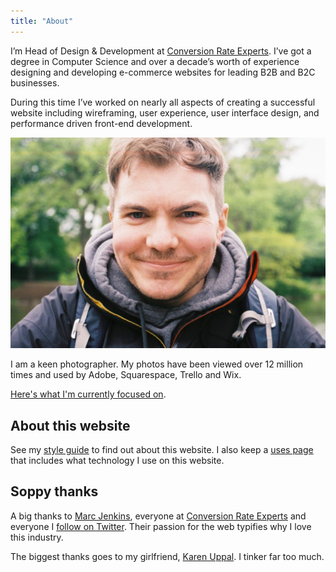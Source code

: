 ```yaml
---
title: "About"
---
```


I’m Head of Design & Development at [Conversion Rate Experts](https://conversion-rate-experts.com/). I’ve got a degree in Computer Science and over a decade’s worth of experience designing and developing e-commerce websites for leading B2B and B2C businesses.

During this time I’ve worked on nearly all aspects of creating a successful website including wireframing, user experience, user interface design, and performance driven front-end development.

![A photo of Dave Redfern](/assets/images/archive/2016/08/IMG_0172-1024x686.jpg)

I am a keen photographer. My photos have been viewed over 12 million times and used by Adobe, Squarespace, Trello and Wix.

[Here's what I'm currently focused on](https://daveredfern.com/now/).

## About this website

See my [style guide](/style-guide/) to find out about this website. I also keep a [uses page](/uses/) that includes what technology I use on this website.

## Soppy thanks

A big thanks to [Marc Jenkins](https://marcjenkins.co.uk/), everyone at [Conversion Rate Experts](https://conversion-rate-experts.com) and everyone I [follow on Twitter](https://twitter.com/daveredfern/following). Their passion for the web typifies why I love this industry.

The biggest thanks goes to my girlfriend, [Karen Uppal](https://karenuppal.co.uk/). I tinker far too much.
